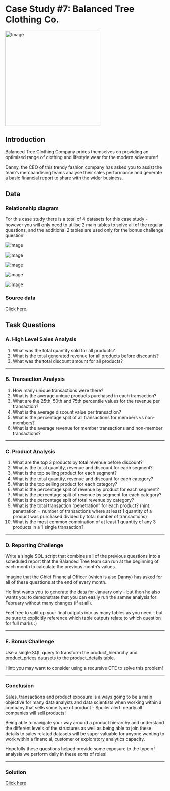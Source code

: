 # Case Study #7: Balanced Tree Clothing Co.

<img src="https://8weeksqlchallenge.com/images/case-study-designs/7.png" alt="Image" width="300" height="300">

## Introduction

Balanced Tree Clothing Company prides themselves on providing an optimised range of clothing and lifestyle wear for the modern adventurer!

Danny, the CEO of this trendy fashion company has asked you to assist the team’s merchandising teams analyse their sales performance and generate a basic financial report to share with the wider business.

## Data
### Relationship diagram
For this case study there is a total of 4 datasets for this case study - however you will only need to utilise 2 main tables to solve all of the regular questions, and the additional 2 tables are used only for the bonus challenge question!

![image](https://user-images.githubusercontent.com/101379141/199987521-b92c9ea7-3aa3-499f-9480-f05b31de9b58.png)

![image](https://user-images.githubusercontent.com/101379141/199987654-65cb6974-93c2-4c17-83ba-78f0ca7af532.png)

![image](https://user-images.githubusercontent.com/101379141/199987769-fb0a7363-d025-4d15-951e-6e779b733df6.png)

![image](https://user-images.githubusercontent.com/101379141/199987882-85b57005-baa6-4dfc-8199-5b5d45c4ccc0.png)

![image](https://user-images.githubusercontent.com/101379141/199987928-3da7a54c-a7e7-4a0d-8483-4c865d7acb85.png)

### Source data
[Click here](https://8weeksqlchallenge.com/case-study-7/).

## Task Questions

### A. High Level Sales Analysis

1. What was the total quantity sold for all products?
2. What is the total generated revenue for all products before discounts?
3. What was the total discount amount for all products?

***

### B. Transaction Analysis

1. How many unique transactions were there?
2. What is the average unique products purchased in each transaction?
3. What are the 25th, 50th and 75th percentile values for the revenue per transaction?
4. What is the average discount value per transaction?
5. What is the percentage split of all transactions for members vs non-members?
6. What is the average revenue for member transactions and non-member transactions?
***

### C. Product Analysis

1. What are the top 3 products by total revenue before discount?
2. What is the total quantity, revenue and discount for each segment?
3. What is the top selling product for each segment?
4. What is the total quantity, revenue and discount for each category?
5. What is the top selling product for each category?
6. What is the percentage split of revenue by product for each segment?
7. What is the percentage split of revenue by segment for each category?
8. What is the percentage split of total revenue by category?
9. What is the total transaction “penetration” for each product? (hint: penetration = number of transactions where at least 1 quantity of a product was purchased divided by total number of transactions)
10. What is the most common combination of at least 1 quantity of any 3 products in a 1 single transaction?
  

***
### D. Reporting Challenge
Write a single SQL script that combines all of the previous questions into a scheduled report that the Balanced Tree team can run at the beginning of each month to calculate the previous month’s values.

Imagine that the Chief Financial Officer (which is also Danny) has asked for all of these questions at the end of every month.

He first wants you to generate the data for January only - but then he also wants you to demonstrate that you can easily run the samne analysis for February without many changes (if at all).

Feel free to split up your final outputs into as many tables as you need - but be sure to explicitly reference which table outputs relate to which question for full marks :)

***
### E. Bonus Challenge

Use a single SQL query to transform the product_hierarchy and product_prices datasets to the product_details table.

Hint: you may want to consider using a recursive CTE to solve this problem!

***
### Conclusion
Sales, transactions and product exposure is always going to be a main objective for many data analysts and data scientists when working within a company that sells some type of product - Spoiler alert: nearly all companies will sell products!

Being able to navigate your way around a product hierarchy and understand the different levels of the structures as well as being able to join these details to sales related datasets will be super valuable for anyone wanting to work within a financial, customer or exploratory analytics capacity.

Hopefully these questions helped provide some exposure to the type of analysis we perform daily in these sorts of roles!

***
### Solution
[Click here](https://github.com/bardellis/8_weeks_dannys_challenge/blob/main/Case%20Study%20%237%20-%20Balanced%20Tree%20Clothing%20Co/solution.md)
